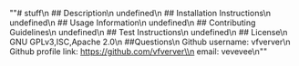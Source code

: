 "\"# stuff\\n        ## Description\\n        undefined\\n        ## Installation Instructions\\n        undefined\\n        ## Usage Information\\n        undefined\\n        ## Contributing Guidelines\\n        undefined\\n        ## Test Instructions\\n        undefined\\n        ## License\\n        GNU GPLv3,ISC,Apache 2.0\\n        ##Questions\\n        Github username: vfverver\\n        Github profile link: https://github.com/vfverver\\n        email: vevevee\\n\""